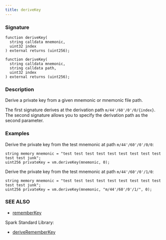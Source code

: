 ```yaml
---
title: deriveKey
---
```


### Signature

```solidity
function deriveKey(
  string calldata mnemonic,
  uint32 index
) external returns (uint256);
```

```solidity
function deriveKey(
  string calldata mnemonic,
  string calldata path,
  uint32 index
) external returns (uint256);
```

### Description

Derive a private key from a given mnemonic or mnemonic file path.

The first signature derives at the derivation path `m/44'/60'/0'/0/{index}`.
The second signature allows you to specify the derivation path as the second parameter.

### Examples

Derive the private key from the test mnemonic at path `m/44'/60'/0'/0/0`:

```solidity
string memory mnemonic = "test test test test test test test test test test test junk";
uint256 privateKey = vm.deriveKey(mnemonic, 0);
```

Derive the private key from the test mnemonic at path `m/44'/60'/0'/1/0`:

```solidity
string memory mnemonic = "test test test test test test test test test test test junk";
uint256 privateKey = vm.deriveKey(mnemonic, "m/44'/60'/0'/1/", 0);
```

### SEE ALSO

- [rememberKey](./remember-key)

Spark Standard Library:

- [deriveRememberKey](../spark-std/derive-remember-key)
